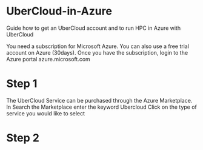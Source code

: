# UberCloud-in-Azure
Guide how to get an UberCloud account and to run HPC in Azure with UberCloud

You need a subscription for Microsoft Azure. You can also use a free trial account on Azure (30days). 
Once you have the subscription, login to the Azure portal azure.microsoft.com 

# Step 1

The  UberCloud Service can be purchased through the Azure Marketplace. In Search the Marketplace enter the keyword Ubercloud
Click on the type of service you would like to select 
# Step 2

